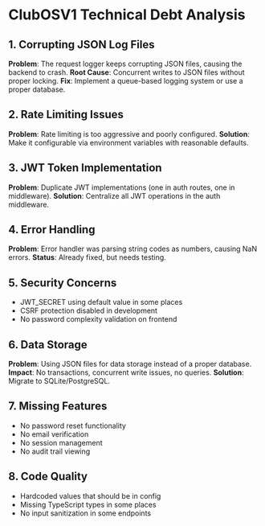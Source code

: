 # ClubOSV1 Technical Debt Analysis

## 1. **Corrupting JSON Log Files**
**Problem**: The request logger keeps corrupting JSON files, causing the backend to crash.
**Root Cause**: Concurrent writes to JSON files without proper locking.
**Fix**: Implement a queue-based logging system or use a proper database.

## 2. **Rate Limiting Issues**
**Problem**: Rate limiting is too aggressive and poorly configured.
**Solution**: Make it configurable via environment variables with reasonable defaults.

## 3. **JWT Token Implementation**
**Problem**: Duplicate JWT implementations (one in auth routes, one in middleware).
**Solution**: Centralize all JWT operations in the auth middleware.

## 4. **Error Handling**
**Problem**: Error handler was parsing string codes as numbers, causing NaN errors.
**Status**: Already fixed, but needs testing.

## 5. **Security Concerns**
- JWT_SECRET using default value in some places
- CSRF protection disabled in development
- No password complexity validation on frontend

## 6. **Data Storage**
**Problem**: Using JSON files for data storage instead of a proper database.
**Impact**: No transactions, concurrent write issues, no queries.
**Solution**: Migrate to SQLite/PostgreSQL.

## 7. **Missing Features**
- No password reset functionality
- No email verification
- No session management
- No audit trail viewing

## 8. **Code Quality**
- Hardcoded values that should be in config
- Missing TypeScript types in some places
- No input sanitization in some endpoints
